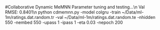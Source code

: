 #Collaborative Dynamic MeMNN
Parameter tuning and testing...\n
Val RMSE: 0.8401\n
python cdmemnn.py -model colgru -train ~/Data/ml-1m/ratings.dat.random.tr -val ~/Data/ml-1m/ratings.dat.random.te -nhidden 550 -nembed 550 -upass 1 -ipass 1 -eta 0.03 -nepoch 200
